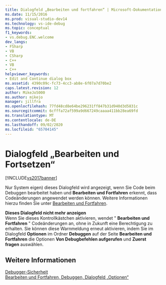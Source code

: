 ```yaml
---
title: Dialogfeld „Bearbeiten und fortfahren“ | Microsoft-Dokumentation
ms.date: 11/15/2016
ms.prod: visual-studio-dev14
ms.technology: vs-ide-debug
ms.topic: conceptual
f1_keywords:
- vs.debug.ENC.welcome
dev_langs:
- FSharp
- VB
- CSharp
- C++
- VB
- C++
helpviewer_keywords:
- Edit and Continue dialog box
ms.assetid: 4390c09c-fc73-4cc3-ab8e-6f07a7d70be2
caps.latest.revision: 12
author: MikeJo5000
ms.author: mikejo
manager: jillfra
ms.openlocfilehash: 77fd48cd8e64be296231ff847b31d940d3d5831c
ms.sourcegitcommit: 6cfffa72af599a9d667249caaaa411bb28ea69fd
ms.translationtype: MT
ms.contentlocale: de-DE
ms.lasthandoff: 09/02/2020
ms.locfileid: "65704145"
---
```

# <a name="edit-and-continue-dialog-box"></a>Dialogfeld „Bearbeiten und Fortsetzen“
[!INCLUDE[vs2017banner](../includes/vs2017banner.md)]

Nur System eigen) dieses Dialogfeld wird angezeigt, wenn Sie Code beim Debuggen bearbeitet haben und **Bearbeiten und Fortfahren** erkennt, dass Codeänderungen angewendet werden können. Weitere Informationen hierzu finden Sie unter [Bearbeiten und Fortfahren](../debugger/edit-and-continue.md).  
  
 **Dieses Dialogfeld nicht mehr anzeigen**  
 Wenn Sie dieses Kontrollkästchen aktivieren, wendet " **Bearbeiten und Fortfahren** " Codeänderungen an, ohne in Zukunft eine Berechtigung zu erhalten. Sie können diese Warnmeldung erneut aktivieren, indem Sie im Dialogfeld **Optionen** im Ordner **Debuggen** auf der Seite **Bearbeiten und Fortfahren** die Optionen **Von Debugbefehlen aufgerufen** und **Zuerst fragen** auswählen.  
  
## <a name="see-also"></a>Weitere Informationen  
 [Debugger-Sicherheit](../debugger/debugger-security.md)   
 [Bearbeiten und Fortfahren, Debuggen, Dialogfeld „Optionen“](https://msdn.microsoft.com/library/009d225f-ef65-463f-a146-e4c518f86103)
